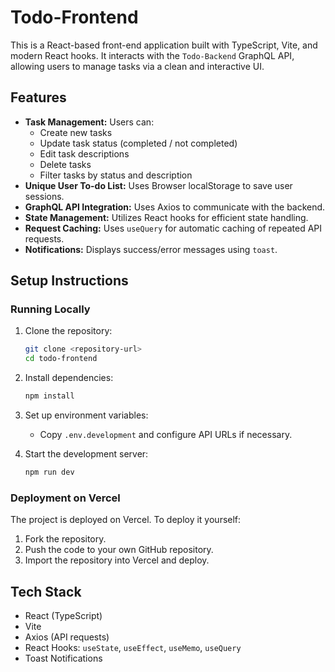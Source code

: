 
# Todo-Frontend

This is a React-based front-end application built with TypeScript, Vite, and modern React hooks. It interacts with the `Todo-Backend` GraphQL API, allowing users to manage tasks via a clean and interactive UI.

##  Features
-   **Task Management:** Users can:
    -   Create new tasks
    -   Update task status (completed / not completed)
    -   Edit task descriptions
    -   Delete tasks
    -   Filter tasks by status and description
-   **Unique User To-do List:** Uses Browser localStorage to save user sessions.
-   **GraphQL API Integration:** Uses Axios to communicate with the backend.
-   **State Management:** Utilizes React hooks for efficient state handling.
-   **Request Caching:** Uses `useQuery` for automatic caching of repeated API requests.
-   **Notifications:** Displays success/error messages using `toast`.
## Setup Instructions

### **Running Locally**

1.  Clone the repository:
    
    ```sh
    git clone <repository-url>
    cd todo-frontend
    ```
    
2.  Install dependencies:
    ```sh
    npm install
    ```
3.  Set up environment variables:
    -   Copy `.env.development` and configure API URLs if necessary.
4.  Start the development server:
    ```sh
    npm run dev
    ```
### **Deployment on Vercel**

The project is deployed on Vercel. To deploy it yourself:
1.  Fork the repository.
2.  Push the code to your own GitHub repository.
3.  Import the repository into Vercel and deploy.

##  Tech Stack
-   React (TypeScript)
-   Vite
-   Axios (API requests)
-   React Hooks: `useState`, `useEffect`, `useMemo`, `useQuery`
-   Toast Notifications
